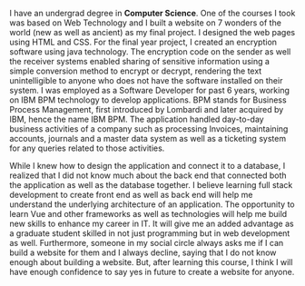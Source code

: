 
I have an undergrad degree in **Computer Science**. One of the courses I took was based on Web Technology and I built a website on 7 wonders of the world (new as well as ancient) as my final project. I designed the web pages using HTML and CSS. For the final year project, I created an encryption software using java technology. The encryption code on the sender as well the receiver systems enabled sharing of sensitive information using a simple conversion method to encrypt or decrypt, rendering the text unintelligible to anyone who does not have the software installed on their system. I was employed as a Software Developer for past 6 years, working on IBM BPM technology to develop applications. BPM stands for Business Process Management, first introduced by Lombardi and later acquired by IBM, hence the name IBM BPM. The application handled day-to-day business activities of a company such as processing Invoices, maintaining accounts, journals and a master data system as well as a ticketing system for any queries related to those activities.

While I knew how to design the application and connect it to a database, I realized that I did not know much about the back end that connected both the application as well as the database together. I believe learning full stack development to create front end as well as back end will help me understand the underlying architecture of an application. The opportunity to learn Vue and other frameworks as well as technologies will help me build new skills to enhance my career in IT. It will give me an added advantage as a graduate student skilled in not just programming but in web development as well. Furthermore, someone in my social circle always asks me if I can build a website for them and I always decline, saying that I do not know enough about building a website. But, after learning this course, I think I will have enough confidence to say yes in future to create a website for anyone.

